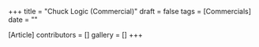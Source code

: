 +++
title = "Chuck Logic (Commercial)"
draft = false
tags = [Commercials]
date = ""

[Article]
contributors = []
gallery = []
+++